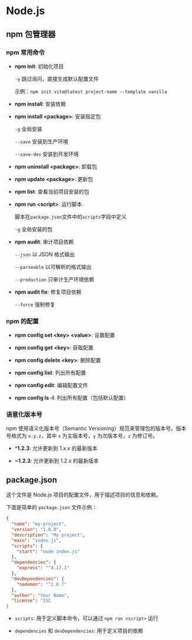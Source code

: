 # Node.js

## npm 包管理器

### npm 常用命令

- **npm init**: 初始化项目

  `-y` 跳过询问，直接生成默认配置文件

  示例：`npm init vite@latest project-name --template vanilla`

- **npm install**: 安装依赖

- **npm install \<package\>**: 安装指定包

  `-g` 全局安装

  `--save` 安装到生产环境

  `--save-dev` 安装到开发环境

- **npm uninstall \<package\>**: 卸载包

- **npm update \<package\>**: 更新包

- **npm list**: 查看当前项目安装的包

- **npm run \<script\>**: 运行脚本

  脚本在`package.json`文件中的`scripts`字段中定义

  `-g` 全局安装的包

- **npm audit**: 审计项目依赖

  `--json` 以 JSON 格式输出

  `--parseable` 以可解析的格式输出

  `--production` 只审计生产环境依赖

- **npm audit fix**: 修复项目依赖

  `--force` 强制修复

### npm 的配置

- **npm config set \<key\> \<value\>**: 设置配置

- **npm config get \<key\>**: 获取配置

- **npm config delete \<key\>**: 删除配置

- **npm config list**: 列出所有配置

- **npm config edit**: 编辑配置文件

- **npm config ls -l**: 列出所有配置（包括默认配置）

### 语意化版本号

npm 使用语义化版本号（Semantic Versioning）规范来管理包的版本号。版本号格式为 `x.y.z`，其中 `x` 为主版本号，`y` 为次版本号，`z` 为修订号。

- **^1.2.3**: 允许更新到 1.x.x 的最新版本

- **~1.2.3**: 允许更新到 1.2.x 的最新版本

## package.json

这个文件是 Node.js 项目的配置文件，用于描述项目的信息和依赖。

下面是简单的 `package.json` 文件示例：

```json
{
  "name": "my-project",
  "version": "1.0.0",
  "description": "My project",
  "main": "index.js",
  "scripts": {
    "start": "node index.js"
  },
  "dependencies": {
    "express": "^4.17.1"
  },
  "devDependencies": {
    "nodemon": "^2.0.7"
  },
  "author": "Your Name",
  "license": "ISC
}
```

- `scripts`: 用于定义脚本命令，可以通过 `npm run <script>` 运行

- `dependencies` 和 `devDependencies`: 用于定义项目的依赖
